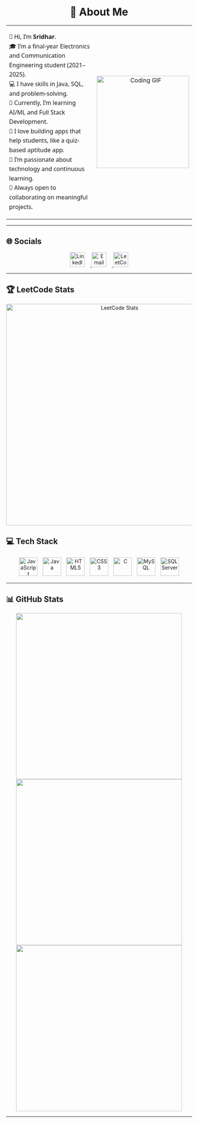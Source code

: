 <h1 align="center">💫 About Me</h1>

<table>
  <tr>
    <td width="60%" style="vertical-align: top;">
      <p style="font-family: 'Segoe UI', Tahoma, Geneva, Verdana, sans-serif; font-size: 16px; line-height: 1.6;">
        👋 Hi, I’m <b>Sridhar</b>.<br>
        🎓 I’m a final-year Electronics and Communication Engineering student (2021–2025).<br>
        💻 I have skills in Java, SQL, and problem-solving.<br>
        🌱 Currently, I’m learning AI/ML and Full Stack Development.<br>
        📱 I love building apps that help students, like a quiz-based aptitude app.<br>
        🚀 I’m passionate about technology and continuous learning.<br>
        🤝 Always open to collaborating on meaningful projects.
      </p>
    </td>
    <td width="40%" style="text-align: center;">
      <img src="https://media0.giphy.com/media/v1.Y2lkPTc5MGI3NjExdTE0cnR6d21rYWdwczlsdnM5cXo4OXZ6bmNhNnZmMWoyd2ZiZHVzYiZlcD12MV9pbnRlcm5hbF9naWZfYnlfaWQmY3Q9Zw/78XCFBGOlS6keY1Bil/giphy.gif" alt="Coding GIF" width="250"/>
    </td>
  </tr>
</table>

---

## 🌐 Socials
<p align="center">
  <a href="https://linkedin.com/in/sridhar-rc/" target="_blank">
    <img src="https://cdn.jsdelivr.net/gh/devicons/devicon/icons/linkedin/linkedin-original.svg" alt="LinkedIn" width="40" style="margin-right:15px;">
  </a>
  <a href="mailto:sridharchinnusamy6@gmail.com" target="_blank">
    <img src="https://cdn.jsdelivr.net/gh/devicons/devicon/icons/google/google-original.svg" alt="Email" width="40" style="margin-right:15px;">
  </a>
  <a href="https://leetcode.com/u/sridhar1907/" target="_blank">
    <img src="https://upload.wikimedia.org/wikipedia/commons/1/19/LeetCode_logo_black.png" alt="LeetCode" width="40">
  </a>
</p>

---

## 🏆 LeetCode Stats
<p align="center">
  <img src="https://leetcard.jacoblin.cool/sridhar1907?theme=nord&font=Karma&ext=contest" alt="LeetCode Stats" width="600"/>
</p>




## 💻 Tech Stack
<p align="center">
  <a href="#"><img src="https://cdn.jsdelivr.net/gh/devicons/devicon/icons/javascript/javascript-original.svg" alt="JavaScript" width="50" style="margin:5px;"></a>
  <a href="#"><img src="https://cdn.jsdelivr.net/gh/devicons/devicon/icons/java/java-original.svg" alt="Java" width="50" style="margin:5px;"></a>
  <a href="#"><img src="https://cdn.jsdelivr.net/gh/devicons/devicon/icons/html5/html5-original.svg" alt="HTML5" width="50" style="margin:5px;"></a>
  <a href="#"><img src="https://cdn.jsdelivr.net/gh/devicons/devicon/icons/css3/css3-original.svg" alt="CSS3" width="50" style="margin:5px;"></a>
  <a href="#"><img src="https://cdn.jsdelivr.net/gh/devicons/devicon/icons/c/c-original.svg" alt="C" width="50" style="margin:5px;"></a>
  <a href="#"><img src="https://cdn.jsdelivr.net/gh/devicons/devicon/icons/mysql/mysql-original.svg" alt="MySQL" width="50" style="margin:5px;"></a>
  <a href="#"><img src="https://cdn.jsdelivr.net/gh/devicons/devicon/icons/microsoftsqlserver/microsoftsqlserver-plain.svg" alt="SQL Server" width="50" style="margin:5px;"></a>
</p>

---

## 📊 GitHub Stats
<p align="center">
  <img src="https://github-readme-stats.vercel.app/api?username=Sridhar-197&theme=dark&hide_border=false&include_all_commits=false&count_private=false" width="450"/>
  <img src="https://nirzak-streak-stats.vercel.app/?user=Sridhar-197&theme=dark&hide_border=false" width="450"/>
  <img src="https://github-readme-stats.vercel.app/api/top-langs/?username=Sridhar-197&theme=dark&hide_border=false&include_all_commits=false&count_private=false&layout=compact" width="450"/>
</p>

---


